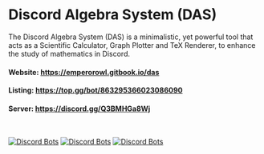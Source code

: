 # Discord Algebra System (DAS)
The Discord Algebra System (DAS) is a minimalistic, yet 
powerful tool that acts as a Scientific Calculator, 
Graph Plotter and TeX Renderer, to enhance the study of 
mathematics in Discord.

#### Website: https://emperorowl.gitbook.io/das
#### Listing: https://top.gg/bot/863295366023086090
#### Server: https://discord.gg/Q3BMHGa8Wj

<br>

[![Discord Bots](https://top.gg/api/widget/owner/863295366023086090.svg?noavatar=true)](https://top.gg/bot/863295366023086090)
[![Discord Bots](https://top.gg/api/widget/servers/863295366023086090.svg?noavatar=true)](https://top.gg/bot/863295366023086090)
[![Discord Bots](https://top.gg/api/widget/upvotes/863295366023086090.svg?noavatar=true)](https://top.gg/bot/863295366023086090)






